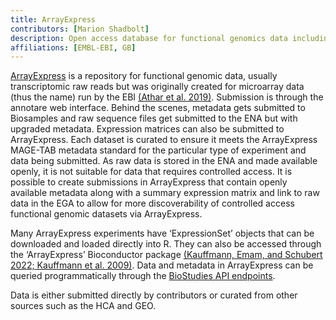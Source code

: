 ```yaml
---
title: ArrayExpress
contributors: [Marion Shadbolt]
description: Open access database for functional genomics data including transcriptomics and micro-arrays.
affiliations: [EMBL-EBI, GB]
---
```


[ArrayExpress](https://www.ebi.ac.uk/biostudies/arrayexpress) is a repository for functional genomic data, usually transcriptomic raw reads but was originally created for microarray data (thus the name) run by the EBI [(Athar et al. 2019)](https://www.zotero.org/google-docs/?1FFDBw). Submission is through the annotare web interface. Behind the scenes, metadata gets submitted to Biosamples and raw sequence files get submitted to the ENA but with upgraded metadata. Expression matrices can also be submitted to ArrayExpress. Each dataset is curated to ensure it meets the ArrayExpress MAGE-TAB metadata standard for the particular type of experiment and data being submitted. As raw data is stored in the ENA and made available openly, it is not suitable for data that requires controlled access. It is possible to create submissions in ArrayExpress that contain openly available metadata along with a summary expression matrix and link to raw data in the EGA to allow for more discoverability of controlled access functional genomic datasets via ArrayExpress.

Many ArrayExpress experiments have ‘ExpressionSet’ objects that can be downloaded and loaded directly into R. They can also be accessed through the ‘ArrayExpress’ Bioconductor package [(Kauffmann, Emam, and Schubert 2022; Kauffmann et al. 2009)](https://www.zotero.org/google-docs/?kp6xPX). Data and metadata in ArrayExpress can be queried programmatically through the [BioStudies API endpoints](https://www.ebi.ac.uk/biostudies/arrayexpress/help#programmatic).

Data is either submitted directly by contributors or curated from other sources such as the HCA and GEO.